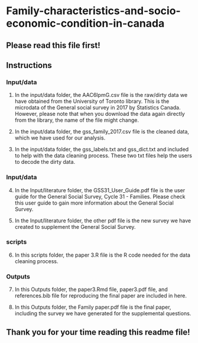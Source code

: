 # Family-characteristics-and-socio-economic-condition-in-canada

## Please read this file first!

## Instructions

### Input/data
1. In the input/data folder, the AAC6IpmG.csv file is the raw/dirty data we have obtained from the University of Toronto library. This is the microdata of the General social survey in 2017 by Statistics Canada. However, please note that when you download the data again directly from the library, the name of the file might change. 

2. In the input/data folder, the gss_family_2017.csv file is the cleaned data, which we have used for our analysis. 

3. In the input/data folder, the gss_labels.txt and gss_dict.txt and included to help with the data cleaning process. These two txt files help the users to decode the dirty data. 

### Input/data

4. In the Input/literature folder, the GSS31_User_Guide.pdf file is the user guide for the General Social Survey, Cycle 31 - Families. Please check this user guide to gain more information about the General Social Survey.

5. In the Input/literature folder, the other pdf file is the new survey we have created to supplement the General Social Survey. 

### scripts

6. In this scripts folder, the paper 3.R file is the R code needed for the data cleaning process. 

### Outputs

7. In this Outputs folder, the paper3.Rmd file, paper3.pdf file, and references.bib file for reproducing the final paper are included in here. 

8. In this Outputs folder, the Family paper.pdf file is the final paper, including the survey we have generated for the supplemental questions.

## Thank you for your time reading this readme file!


